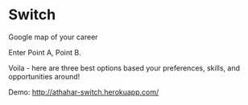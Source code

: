 # Switch

Google map of your career

Enter Point A, Point B.

Voila - here are three best options based your preferences, skills, and opportunities around!

Demo:
http://athahar-switch.herokuapp.com/
